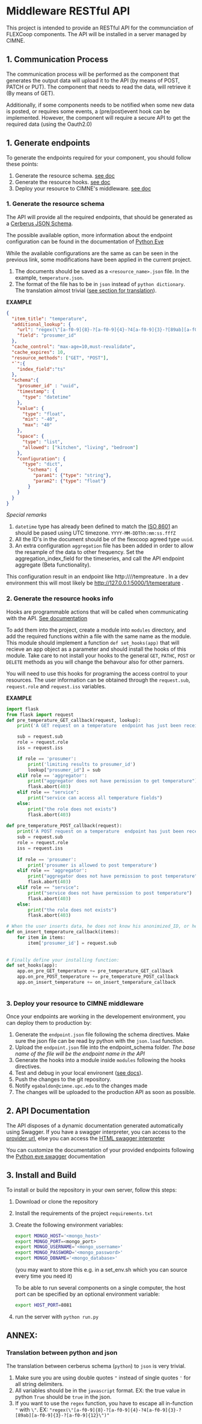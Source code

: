 # Middleware RESTful API

This project is intended to provide an RESTful API for the communciation of FLEXCoop components. The API will be installed in a server managed by CIMNE.


## 1. Communication Process

The communication process will be performed as the component that generates the output data will upload it to the API (by means of POST, PATCH or PUT). The component that needs to read the data, will retrieve it (By means of GET).

Additionally, if some components needs to be notified when some new data is posted, or requires some events, a (pre/post)event hook can be implemented. However, the component will require a secure API to get the required data (using the Oauth2.0)



## 1. Generate endpoints

To generate the endpoints required for your component, you should follow these points:

1. Generate the resource schema. [see doc](#1-generate-the-resource-schema-info)
2. Generate the resource hooks. [see doc](#2-generate-the-resource-hooks)
3. Deploy your resource to CIMNE's middleware. [see doc](#3-deploy-your-resource-to-CIMNE-middleware)

### 1. Generate the resource schema

The API will provide all the required endpoints, that should be generated as a [Cerberus JSON Schema](http://docs.python-cerberus.org/en/stable/). 

The possible available option, more information about the endpoint configuration can be found in the documentation of [Python Eve](https://docs.python-eve.org/en/stable/config.html#domain-configuration)

While the available configurations are the same as can be seen in the previous link, some modifications have been applied in the current project.

1. The documents should be saved as a `<resource_name>.json` file. In the example, `temperature.json`. 
2. The format of the file has to be in `json` instead of `python dictionary`. The translation almost trivial ([see section for translation](#translation-between-python-and-json)). 

**EXAMPLE**
```json
{
  "item_title": "temperature",
  "additional_lookup": {
    "url": "regex(\"[a-f0-9]{8}-?[a-f0-9]{4}-?4[a-f0-9]{3}-?[89ab][a-f0-9]{3}-?[a-f0-9]{12}\")",
    "field": "prosumer_id"
  },
  "cache_control": "max-age=10,must-revalidate",
  "cache_expires": 10,
  "resource_methods": ["GET", "POST"],
  "`":{
    "index_field":"ts"
  },
  "schema":{
    "prosumer_id" : "uuid",
    "timestamp": {
      "type": "datetime"
    },
    "value": {
      "type": "float",
      "min": "-40",
      "max": "40"
    },
    "space": {
      "type": "list",
      "allowed": ["kitchen", "living", "bedroom"]
    },
    "configuration": {
      "type": "dict",
        "schema": {
          "param1": {"type": "string"},
          "param2": {"type": "float"}
        }
    }
  }
}
```

*Special remarks*

1. `datetime` type has already been defined to match the [ISO 8601](https://www.iso.org/iso-8601-date-and-time-format.html) an should be pased using UTC timezone. `YYYY-MM-DDThh:mm:ss.fffZ`
3. All the ID's in the document should be of the flexcoop agreed type `uuid`.
4. An extra configuration `aggregation` file has been added in order to allow the resample of the data to other frequency. Set the aggregation_index_field for the timeseries, and call the API endpoint aggregate (Beta functionality).

This configuration result in an endpoint like http://<server ip>/<api version number>/tempreature . In a dev environment this will most likely be http://127.0.0.1:5000/1/temperature .

### 2. Generate the resource hooks info
Hooks are programmable actions that will be called when communicating with the API. [See documentation](https://docs.python-eve.org/en/stable/features.html#event-hooks)

To add them into the project, create a module into `modules` directory, and add the required functions within a file with the same name as the module. This module should implement a function `def set_hooks(app)`
that will recieve an app object as a parameter and should install the hooks of this module. Take care to not install your hooks to the general `GET`, `PATHC`, `POST` or `DELETE` methods as you will change the behavour also for other parners.

You will need to use this hooks for programing the access control to your resources. The user information can be obtained through the `request.sub`, `request.role` and `request.iss` variables.

**EXAMPLE**
```python
import flask
from flask import request
def pre_temperature_GET_callback(request, lookup):
    print('A GET request on a temperature  endpoint has just been received!')

    sub = request.sub
    role = request.role
    iss = request.iss

    if role == 'prosumer':
        print('limiting results to prosumer_id')
        lookup["prosumer_id"] = sub
    elif role == 'aggregator':
        print("aggregator does not have permission to get temperature")
        flask.abort(403)
    elif role == "service":
        print("service can access all temperature fields")
    else:
        print("the role does not exists")
        flask.abort(403)
        
def pre_temperature_POST_callback(request): 
    print('A POST request on a temperature  endpoint has just been received!')
    sub = request.sub
    role = request.role
    iss = request.iss
    
    if role == 'prosumer':
        print('prosumer is allowed to post temperature')
    elif role == 'aggregator':
        print("aggregator does not have permission to post temperature")
        flask.abort(403)
    elif role == "service":
        print("service does not have permission to post temperature")
        flask.abort(403)
    else:
        print("the role does not exists")
        flask.abort(403)

# When the user inserts data, he does not know his anonimized_ID, or he can intentionally change it. To avoid this, the account values should be populated in a hook before inserting to the database
def on_insert_temperature_callback(items):
    for item in items:
        item['prosumer_id'] = request.sub
        
  
# Finally define your installing function:
def set_hooks(app):
    app.on_pre_GET_temperature += pre_temperature_GET_callback
    app.on_pre_POST_temperature += pre_temperature_POST_callback
    app.on_insert_temperature += on_insert_temperature_callback
      
```

### 3. Deploy your resource to CIMNE middleware

Once your endpoints are working in the developement environment, you can deploy them to production by:

1. Generate the `endpoint.json` file following the schema directives. Make sure the json file can be read by python with the `json.load` function.
2. Upload the `endpoint.json` file into the endpoint_schema folder. *The base name of the file will be the endpoint name in the API*
3. Generate the hooks into a module inside `modules` following the hooks directives.
4. Test and debug in your local environent ([see docs](#3-install-and-build)).
5. Push the changes to the git repository.
6. Notify `egabaldon@cimne.upc.edu` to the changes made
7. The changes will be uploaded to the production API as soon as possible.


## 2. API Documentation
The API disposes of a dynamic documentation generated automatically using Swagger. If you have a swagger interpreter, you can access to the [provider url](/api-docs/), else you can access the [HTML swagger interpreter](/docs)

You can customize the documentation of your provided endpoints following the [Python eve swagger](https://github.com/pyeve/eve-swagger) documentation

## 3. Install and Build

To install or build the repository in your own server, follow this steps:

1. Download or clone the repository
2. Install the requirements of the project `requirements.txt`
3. Create the following environment variables:
   ```bash
   export MONGO_HOST='<mongo_host>'
   export MONGO_PORT=<mongo_port>
   export MONGO_USERNAME='<mongo_username>'
   export MONGO_PASSWORD='<mongo_password>'
   export MONGO_DBNAME='<mongo_database>'
   ```
   (you may want to store this e.g. in a set_env.sh which you can source every time you need it)
   
   To be able to run several components on a single computer, the host port can be specified by an optional environment variable: 
   ```bash
   export HOST_PORT=8081
   ```
4. run the server with `python run.py`

## ANNEX:

### Translation between python and json

The translation between cerberus schema (`python`) to `json` is very trivial.

1. Make sure you are using double quotes `"` instead of single quotes `'` for all string delimiters.
2. All variables should be in the `javascript` format. EX: the true value in python `True` should be `true` in the json.
3. If you want to use the `regex` function, you have to escape all in-function `"` with `\"`. EX: `"regex(\"[a-f0-9]{8}-?[a-f0-9]{4}-?4[a-f0-9]{3}-?[89ab][a-f0-9]{3}-?[a-f0-9]{12}\")"`